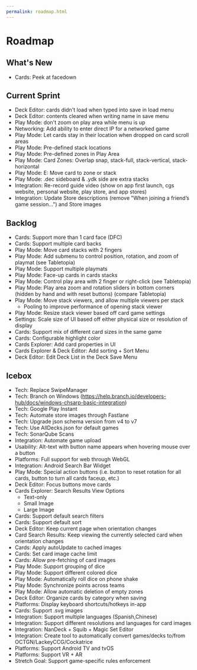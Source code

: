```yaml
---
permalink: roadmap.html
---
```


# Roadmap

## What's New
- Cards: Peek at facedown

## Current Sprint
- Deck Editor: cards didn't load when typed into save in load menu
- Deck Editor: contents cleared when writing name in save menu
- Play Mode: don't zoom on play area while menu is up
- Networking: Add ability to enter direct IP for a networked game
- Play Mode: Let cards stay in their location when dropped on card scroll areas
- Play Mode: Pre-defined stack locations
- Play Mode: Pre-defined zones in Play Area
- Play Mode: Card Zones: Overlap snap, stack-full, stack-vertical, stack-horizontal
- Play Mode: E: Move card to zone or stack
- Play Mode: .dec sideboard & .ydk side are extra stacks
- Integration: Re-record guide video (show on app first launch, cgs website, personal website, play store, and app stores)
- Integration: Update Store descriptions (remove "When joining a friend’s game session...") and Store images

## Backlog
- Cards: Support more than 1 card face (DFC)
- Cards: Support multiple card backs
- Play Mode: Move card stacks with 2 fingers
- Play Mode: Add submenu to control position, rotation, and zoom of playmat (see Tabletopia)
- Play Mode: Support multiple playmats
- Play Mode: Face-up cards in cards stacks
- Play Mode: Control play area with 2 finger or right-click (see Tabletopia)
- Play Mode: Play area zoom and rotation sliders in bottom corners (hidden by hand and with reset buttons) (compare Tabletopia)
- Play Mode: Move stack viewers, and allow multiple viewers per stack
  - Pooling to improve performance of opening stack viewer
- Play Mode: Resize stack viewer based off card game settings
- Settings: Scale size of UI based off either physical size or resolution of display
- Cards: Support mix of different card sizes in the same game
- Cards: Configurable highlight color
- Cards Explorer: Add card properties in UI
- Cards Explorer & Deck Editor: Add sorting + Sort Menu
- Deck Editor: Edit Deck List in the Deck Save Menu

## Icebox
- Tech: Replace SwipeManager
- Tech: Branch on Windows (https://help.branch.io/developers-hub/docs/windows-chsarp-basic-integration)
- Tech: Google Play Instant
- Tech: Automate store images through Fastlane
- Tech: Upgrade json schema version from v4 to v7
- Tech: Use AllDecks.json for default games
- Tech: SonarQube Scans
- Integration: Automate game upload
- Usability: Alt-text with button name appears when hovering mouse over a button
- Platforms: Full support for web through WebGL
- Integration: Android Search Bar Widget
- Play Mode: Special action buttons (i.e. button to reset rotation for all cards, button to turn all cards faceup, etc.)
- Deck Editor: Focus buttons move cards
- Cards Explorer: Search Results View Options
  - Text-only
  - Small Image
  - Large Image
- Cards: Support default search filters
- Cards: Support default sort
- Deck Editor: Keep current page when orientation changes
- Card Search Results: Keep viewing the currently selected card when orientation changes
- Cards: Apply autoUpdate to cached images
- Cards: Set card image cache limit
- Cards: Allow pre-fetching of card images
- Play Mode: Support grouping of dice
- Play Mode: Support different colored dice
- Play Mode: Automatically roll dice on phone shake
- Play Mode: Synchronize points across teams
- Play Mode: Allow automatic deletion of empty zones
- Deck Editor: Organize cards by category when saving
- Platforms: Display keyboard shortcuts/hotkeys in-app
- Cards: Support .svg images
- Integration: Support multiple languages (Spanish,Chinese)
- Integration: Support different resolutions and languages for card images
- Integration: NanDeck + Squib + Magic Set Editor
- Integration: Create tool to automatically convert games/decks to/from OCTGN/LackeyCCG/Cockatrice
- Platforms: Support Android TV and tvOS
- Platforms: Support VR + AR
- Stretch Goal: Support game-specific rules enforcement
